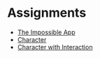 # Assignments

* [The Impossible App](https://github.com/MariaAguilarV/CIM-640-Creative-Coding/blob/master/Hw/impossible.md)
* [Character](https://mariaaguilarv.github.io/CIM-640-Creative-Coding/Hw/hw2Character/)
* [Character with Interaction](https://mariaaguilarv.github.io/CIM-640-Creative-Coding/Hw/hw2Character/)
